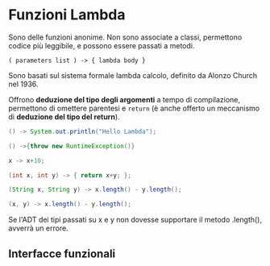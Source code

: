 # Funzioni Lambda

Sono delle funzioni anonime. Non sono associate a classi, permettono codice più leggibile, e possono essere passati a metodi.

```
( parameters list ) -> { lambda body }
```
Sono basati sul sistema formale lambda calcolo, definito da Alonzo Church nel 1936.

Offrono **deduzione del tipo degli argomenti** a tempo di compilazione, permettono di omettere parentesi e `return` (è anche offerto un meccanismo di **deduzione del tipo del return**).


```Java
() -> System.out.println("Hello Lambda");
```

```Java
() ->{throw new RuntimeException()}
```

```Java
x -> x+10;
```

```Java
(int x, int y) -> { return x+y; };
```

```Java
(String x, String y) -> x.length() - y.length();
```

```Java
(x, y) -> x.length() - y.length();
```
Se l'ADT dei tipi passati su x e y non dovesse supportare il metodo .length(), avverrà un errore.

## Interfacce funzionali

